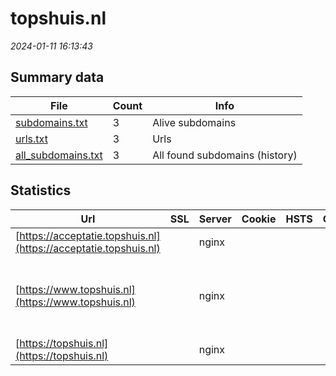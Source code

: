# topshuis.nl
*2024-01-11 16:13:43*
## Summary data
| File       | Count | Info |
|------------|-------|------|
|[subdomains.txt](/data/topshuis.nl/subdomains.txt)|3|Alive subdomains|
|[urls.txt](/data/topshuis.nl/urls.txt)|3|Urls|
|[all_subdomains.txt](/data/topshuis.nl/all_subdomains.txt)|3|All found subdomains (history)|
## Statistics
| Url | SSL | Server | Cookie | HSTS | CSP | XFO | XXP | RP | Tech |Title |
|------------|-------|------|------|------|------|------|------|------|------|------|
|[https://acceptatie.topshuis.nl](https://acceptatie.topshuis.nl)| |nginx| | | | | | :white_check_mark: |Nginx|Topshuis | Meeti...|
|[https://www.topshuis.nl](https://www.topshuis.nl)| |nginx| | | | | | :white_check_mark: |Google Tag Manager MySQL Nginx PHP WordPress:6.4.2 Yoast SEO:21.7|Topshuis | Meeti...|
|[https://topshuis.nl](https://topshuis.nl)| |nginx| | | | | | :white_check_mark: |Nginx||